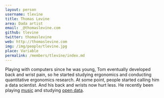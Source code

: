 ```yaml
---
layout: person
username: tlevine
title: Thomas Levine
area: Dada artist
email: _@thomaslevine.com
github: tlevine
twitter: thomaslevine
web: http://thomaslevine.com
img: /img/people/tlevine.jpg
place: Variable
permalink: /members/tlevine/index.md
---
```

Playing with computers since he was young, Tom eventually developed back and
wrist pain, so he started studying ergonomics and conducting quantitative
ergonomics research. At some point, people started calling him a data scientist.
And his back and wrists now hurt less. He recently been
playing [music](http://csvsoundsystem.com) and
studying [open data](/open-data).
